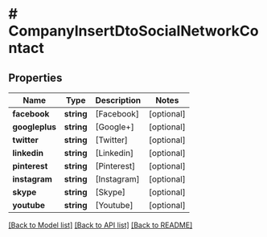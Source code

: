 # # CompanyInsertDtoSocialNetworkContact

## Properties

Name | Type | Description | Notes
------------ | ------------- | ------------- | -------------
**facebook** | **string** | [Facebook] | [optional]
**googleplus** | **string** | [Google+] | [optional]
**twitter** | **string** | [Twitter] | [optional]
**linkedin** | **string** | [Linkedin] | [optional]
**pinterest** | **string** | [Pinterest] | [optional]
**instagram** | **string** | [Instagram] | [optional]
**skype** | **string** | [Skype] | [optional]
**youtube** | **string** | [Youtube] | [optional]

[[Back to Model list]](../../README.md#models) [[Back to API list]](../../README.md#endpoints) [[Back to README]](../../README.md)
